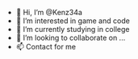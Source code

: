- 👋 Hi, I’m @Kenz34a
- 👀 I’m interested in game and code
- 🌱 I’m currently studying in college
- 💞️ I’m looking to collaborate on ...
- 📫 Contact for me
<!---
Kenz34a/Kenz34a is a ✨ special ✨ repository because its `README.md` (this file) appears on your GitHub profile.
You can click the Preview link to take a look at your changes.
--->
